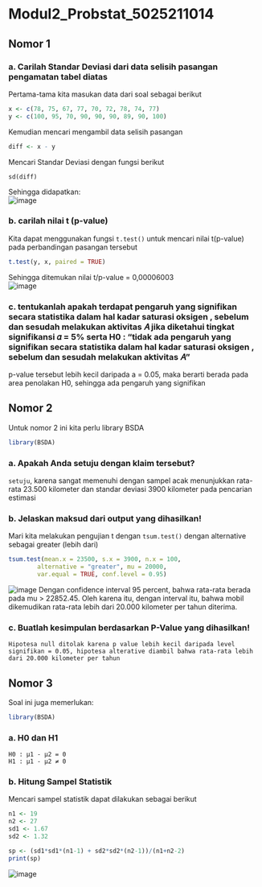 # Modul2_Probstat_5025211014

## Nomor 1 
### a. Carilah Standar Deviasi dari data selisih pasangan pengamatan tabel diatas
Pertama-tama kita masukan data dari soal sebagai berikut
```R
x <- c(78, 75, 67, 77, 70, 72, 78, 74, 77)
y <- c(100, 95, 70, 90, 90, 90, 89, 90, 100)
```
Kemudian mencari mengambil data selisih pasangan
```R
diff <- x - y
```
Mencari Standar Deviasi dengan fungsi berikut
```
sd(diff)
```
Sehingga didapatkan:\
![image](https://user-images.githubusercontent.com/90879937/207218518-36093834-9443-4b61-8c76-e7c3a6da9d65.png)

### b. carilah nilai t (p-value)
Kita dapat menggunakan fungsi `t.test()` untuk mencari nilai t(p-value) pada perbandingan pasangan tersebut
```R
t.test(y, x, paired = TRUE)
```
Sehingga ditemukan nilai t/p-value = 0,00006003\
![image](https://user-images.githubusercontent.com/90879937/207219043-aea777a5-b72f-4499-8133-b145f0a55367.png)

### c. tentukanlah apakah terdapat pengaruh yang signifikan secara statistika dalam hal kadar saturasi oksigen , sebelum dan sesudah melakukan aktivitas 𝐴 jika diketahui tingkat signifikansi 𝛼 = 5% serta H0 : “tidak ada pengaruh yang signifikan secara statistika dalam hal kadar saturasi oksigen , sebelum dan sesudah melakukan aktivitas 𝐴”
p-value tersebut lebih kecil daripada a = 0.05, maka berarti berada pada area penolakan H0, sehingga ada pengaruh yang signifikan

## Nomor 2
Untuk nomor 2 ini kita perlu library BSDA
```R
library(BSDA)
```
### a. Apakah Anda setuju dengan klaim tersebut?
`setuju`, karena sangat memenuhi dengan sampel acak menunjukkan rata-rata 23.500 kilometer dan standar deviasi 3900 kilometer pada pencarian estimasi 

### b. Jelaskan maksud dari output yang dihasilkan! 
Mari kita melakukan pengujian t dengan `tsum.test()` dengan alternative sebagai greater (lebih dari)
```R
tsum.test(mean.x = 23500, s.x = 3900, n.x = 100, 
        alternative = "greater", mu = 20000, 
        var.equal = TRUE, conf.level = 0.95)
```

![image](https://user-images.githubusercontent.com/90879937/207220198-69f7b147-6c66-4e3d-935d-b8b8efe3d8a1.png)
Dengan confidence interval 95 percent, bahwa rata-rata berada pada mu > 22852.45. Oleh karena itu, dengan interval itu, bahwa
mobil dikemudikan rata-rata lebih dari 20.000 kilometer per tahun diterima.

### c. Buatlah kesimpulan berdasarkan P-Value yang dihasilkan!
```
Hipotesa null ditolak karena p value lebih kecil daripada level signifikan = 0.05, hipotesa alterative diambil bahwa rata-rata lebih dari 20.000 kilometer per tahun
```

## Nomor 3
Soal ini juga memerlukan:
```R
library(BSDA)
```
### a. H0 dan H1
```
H0 : μ1 - μ2 = 0
H1 : μ1 - μ2 ≠ 0
```
### b. Hitung Sampel Statistik
Mencari sampel statistik dapat dilakukan sebagai berikut
```R
n1 <- 19
n2 <- 27
sd1 <- 1.67
sd2 <- 1.32

sp <- (sd1*sd1*(n1-1) + sd2*sd2*(n2-1))/(n1+n2-2)
print(sp)
```
![image](https://user-images.githubusercontent.com/90879937/207222967-39713aac-66bb-42af-869c-89a5d82b415d.png)

